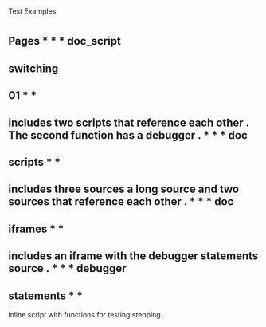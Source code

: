 #
#
#
Test
Examples
#
#
#
#
#
Pages
*
*
*
doc_script
-
switching
-
01
*
*
-
includes
two
scripts
that
reference
each
other
.
The
second
function
has
a
debugger
.
*
*
*
doc
-
scripts
*
*
-
includes
three
sources
a
long
source
and
two
sources
that
reference
each
other
.
*
*
*
doc
-
iframes
*
*
-
includes
an
iframe
with
the
debugger
statements
source
.
*
*
*
debugger
-
statements
*
*
-
inline
script
with
functions
for
testing
stepping
.

